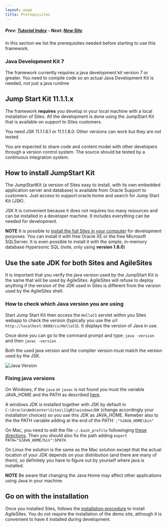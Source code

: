 ```yaml
---
layout: page
title: Prerequisites
---
```

##### Prev:  [Tutorial Index](/tutorial.html) - Next: [New Site](NewSite.html)

In this section we list the prerequisites needed before starting to use this framework.

### Java Development Kit  7

The framework currently requires a java development kit version 7 or greater. You need to compile code so an actual Java Development Kit is needed, not just a java runtime

## Jump Start Kit 11.1.1.x

The framework **requires** you develop in your local machine with a local installation of Sites. All the development is done using the JumpStart Kit that is available on support to Sites customers.

You need JSK 11.1.1.6.1 or 11.1.1.8.0. Other versions can work but they are not tested. 

You are expected to share code and content model with other developers through a version control system.  The source should be tested by a continuous integration system.

## How to install JumpStart Kit

The JumpStartKit (a version of Sites easy to install, with its own embedded application server and database) is available from Oracle Support to customers. Just access to support.oracle.home and search for Jump Start Kit (JSK).

JSK It is convenient because it does not requires too many resources and can be installed in a developer machine. It includes everything can be needed for development.

**NOTE** It is possible to [install the full Sites in your computer](http://www.sciabarra.com/fatwire/2012/04/09/download-and-install-a-development-fatwire-instance-also-on-mac/) for development purposes. You can install it with free Oracle XE or  the free Microsoft SQLServer. It is even possible to install it with the simple, in-memory database Hypersonic SQL (note, only using **version 1.8.0**) 

## Use the sate JDK for both Sites and AgileSites

It is important that you verify the java version used by the JumpStart Kit is the same that will be used by AgileSites. AgileSites will refuse to deploy anything if the version of the JDK used in Sites is different from the version used by the AgileSites shell.

### How to check which Java version you are using

Start Jump Start Kit then access the `HelloCS` servlet within you Sites webapp to check the version (typically you use the url `http://localhost:8080/cs/HelloCS`). It displays the version of Java in use.

Once done you can go to the command prompt and type: `java -version` and then `javac -version` 

Both the used java version and the compiler version must match the version used by the JSK.

![Java Version](/img/snap5135.png)

### Fixing java versions 

On Windows, if the `java` or `javac` is not found you must the variable JAVA_HOME and the PATH as described [here](http://stackoverflow.com/questions/11161248/setting-java-home).

A windows JDK is installed together with JSK by default in `C:\Oracle\WebCenter\Sites\11gR1\windowsJDK` (change accordingly your installation choices) so you use this JDK as JAVA_HOME. Remeber also to the the PATH variable adding at the end of the PATH: `;"%JAVA_HOME\bin"`

On Mac, you need to edit the file `~/.bash_profile` followinging [these directions](http://stackoverflow.com/questions/6588390/where-is-java-home-on-osx-lion-10-7-or-mountain-lion-10-8). Then you should also fix the path adding `export PATH="$JAVA_HOME/bin":$PATH`

On Linux the solution is the same as the Mac solution except that the actual location of your JDK depends on your distribution (and there are many of them), so definitely you have to figure out by yourself where java is installed.

**NOTE** Be aware that changing the Java Home may affect other applications using  Java in your machine.

## Go on with the installation

Once you installed Sites, follows the [installation procedure](../install.html) to install AgileSites. You do not require the installation of the demo site, although it is convenient to have it installed during development.
